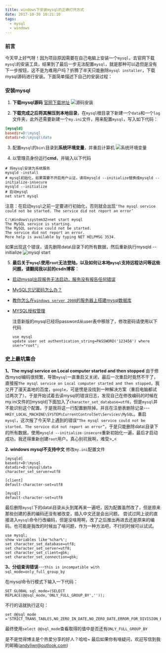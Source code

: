```yaml
---
title: windows下安装mysql的正确打开方式
date: 2017-10-30 10:21:10
tags:
  - mysql
  - windows
---
```


### 前言
今天早上好气呀！因为项目原因需要在自己电脑上安装一个`mysql`，去官网下载`mysql`的安装工具，结果到了最后一步无法配置`mysql`，就是那种可以选但是没有下一步按钮，这不是为难用户吗？折腾了半天只能删除`mysql installer`，下载mysql源码进行安装。下面简单描述下自己的安装过程：

### 安装mysql
1. **下载mysql源码**
[官网下载地址](https://dev.mysql.com/downloads/mysql/)
![源码安装](http://ouizhbgin.bkt.clouddn.com/blog/2017/10/30/mysql_source.png)

2. **下载完成之后将其解压到本地目录**，在`mysql`根目录下新建一个`data`和一个`log`文件夹，此外还需要新建一个`my.ini`文件，用来配置`mysql`，写入如下代码：
```ini
[mysqld] 
basedir=D:\mysql
datadir=D:\mysql\data

```
3. 配置`mysql`的`bin\`目录到**系统环境变量**，并重启计算机
![系统环境变量](http://ouizhbgin.bkt.clouddn.com/blog/2017/10/30/mysql_system_path.png)

4. 以管理员身份运行**cmd**，并输入以下代码
  ```
  # 将mysql安装为系统服务
  mysqld -install
  # mysql初始化，如果需要不开启用户认证，请将mysqld --initialize替换成mysqld --initialize-insecure
  mysqld --initialize
  # 启动mysql
  net start mysql
  ```
  注意：在启动`mysql`之前一定要进行初始化，否则就会出现`‘The mysql service could not be started. The service did not report an error’`
  ```
  C:\Windows\system32>net start mysql
  The MySQL service is starting.
  The MySQL service could not be started.
  The service did not report an error.
  More help is available by typing NET HELPMSG 3534.
  ```
  如果出现这个错误，请先删除data\目录下的所有数据，然后重新执行mysqld --initialize
![mysql start](http://ouizhbgin.bkt.clouddn.com/blog/2017/10/30/mysql_start.png)

5. **最后关于`mysql`使用`root`无法登陆，以及如何让本地`mysql`支持远程访问等这些问题，请翻阅我以前的csdn博客**：
+ [启动mysql出现服务无法启动，服务没有报告任何错误](http://blog.csdn.net/u014374031/article/details/54586638)
+ [MySQL忘记密码怎么办？](http://blog.csdn.net/u014374031/article/details/51134794)
+ [教你怎么在`windows server 2008`的服务器上搭建mysql数据库](http://blog.csdn.net/u014374031/article/details/49253135)
+ [MYSQL授权管理](http://blog.csdn.net/u014374031/article/details/45484105)

	注意新版的mysql已经将password从user表中移除了，修改密码请使用以下代码
	```
	use mysql
	update user set authentication_string=PASSWORD('123456') where user="root";
	```

### 史上最坑集合
**1、The mysql service on Local computer started and then stopped**
由于修改mysql编码很频繁，导致`mysql`一直重启又关闭，最后一次重启时竟然不干了，直接报`The mysql service on Local computer started and then stopped`，我又开了漫天盖地的百度，`google`，可是愣是没找到一种解决方案（重启电脑都试过两次了）。于是开始试着去读mysql的错误日志，发现自己在修改编码的时候在my.ini文件的[mysqld]下面加入了`character_set_database=utf8`，但是`mysql`并不能识别这个配置。于是我将这一行配置删除掉。并且在注册表删除记录---`HKEY_LOCAL_MACHINE\SYSTEM\CurrentControlSet\Services\MySQL`。重启`mysql`，这次报了今天早上遇到的错误`“The mysql service could not be started. The service did not report an error”`，于是只能删除data\目录下的所有数据，使用`mysqld --initialize-insecure`重新初始化一遍，最后才启动成功，我还得重新创建`root`用户。真心别坑我啊，难受>_<

**2. windows mysql不支持中文**
修改`my.ini`配置文件
```
[mysqld] 
basedir=D:\mysql
datadir=D:\mysql\data
character_set_server=utf8

[client]
default-character-set=utf8

[mysql]
default-character-set=utf8
```
最后删除`mysql`下的data\目录从头到尾再来一遍吧，因为配置虽然改了，但是原来那些创建的表的编码还没有被改变，插入中文还是会出问题。
尝试过网上说的直接进入`mysql`命令行改编码，但是没啥用啊，改了之后推出再进去还是原来的编码。也可能是我改的时候出了啥问题，作为一种方法吧，不行的时候可以试试。
```
use mysql;
show variables like'%char%';
set character_set_database=utf8;
set character_set_server=utf8;
set character_set_client=gbk;
set character_set_connection=gbk;
```

**3、分组查询错误**---`this is incompatible with sql_mode=only_full_group_by`

在mysql命令行模式下输入一下代码：
```
SET GLOBAL sql_mode=(SELECT REPLACE(@@sql_mode,'ONLY_FULL_GROUP_BY',''));
```
不行的话就执行这句：
```
set @@sql_mode ='STRICT_TRANS_TABLES,NO_ZERO_IN_DATE,NO_ZERO_DATE,ERROR_FOR_DIVISION_BY_ZERO,NO_ENGINE_SUBSTITUTION';
```
最终使用`select @@sql_mode`查看取得的值中是否还有`ONLY_FULL_GROUP_BY`

是不是觉得博主是个热爱分享的好人？哈哈~
最后如果你有啥疑问，欢迎写信到我的邮箱(andyliwr@outlook.com) 
